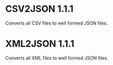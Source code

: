 CSV2JSON 1.1.1
=================

Converts all CSV files to well formed JSON files.



XML2JSON 1.1.1
=================

Converts all XML files to well formed JSON files.